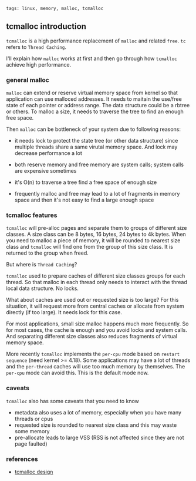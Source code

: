 ```metadata
tags: linux, memory, malloc, tcmalloc
```

## tcmalloc introduction

`tcmalloc` is a high performance replacement of `malloc` and related `free`. `tc` refers
 to `Thread Caching`.

I'll explain how `malloc` works at first and then go through how `tcmalloc` achieve high
 performance.

### general malloc
`malloc` can extend or reserve virtual memory space from kernel so that application can
 use malloced addresses. It needs to maitain the use/free state of each pointer or address
 range. The data structure could be a rbtree or others. To malloc a size, it needs to
 traverse the tree to find an enough free space.

Then `malloc` can be bottleneck of your system due to following reasons:
- it needs lock to protect the state tree (or other data structure) since multiple threads
 share a same virutal memory space. And lock may decrease performance a lot

- both reserve memory and free memory are system calls; system calls are expensive sometimes

- it's O(n) to traverse a tree find a free space of enough size

- frequently malloc and free may lead to a lot of fragments in memory space and then it's
 not easy to find a large enough space

### tcmalloc features
`tcmalloc` will pre-alloc pages and separate them to groups of different size classes. A
 size class can be 8 bytes, 16 bytes, 24 bytes to 4k bytes. When you need to malloc a piece
 of memory, it will be rounded to nearest size class and `tcmalloc` will find one from
 the group of this size class. It is returned to the group when freed.

But where is `Thread Caching`?

`tcmalloc` used to prepare caches of different size classes groups for each thread. So that
 malloc in each thread only needs to interact with the thread local data structure. No locks.

What about caches are used out or requested size is too large? For this situation, it will
 request more from central caches or allocate from system directly (if too large). It needs
 lock for this case.

For most applications, small size malloc happens much more frequently. So for most cases, the
cache is enough and you avoid locks and system calls. And separating different size classes
 also reduces fragments of virtual memory space.

More recently `tcmalloc` implements the `per-cpu` mode based on `restart sequence` (need 
kernel >= 4.18). Some applications may have a lot of threads and the `per-thread` caches will
 use too much memory by themselves. The `per-cpu` mode can avoid this. This is the default mode
 now.

### caveats
`tcmalloc` also has some caveats that you need to know

- metadata also uses a lot of memory, especially when you have many threads or cpus
- requested size is rounded to nearest size class and this may waste some memory
- pre-allocate leads to large VSS (RSS is not affected since they are not page faulted)

### references
- [tcmalloc design](https://github.com/google/tcmalloc/blob/master/docs/design.md)
